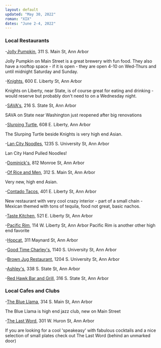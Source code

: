 ```yaml
---
layout: default
updated: "May 30, 2022"
roman: "XIX"
dates: "June 2-4, 2022"
---
```






### Local Restaurants

-[Jolly Pumpkin](https://annarbor.jollypumpkin.com/), 311 S. Main St, Ann Arbor

Jolly Pumpkin on Main Street is a great brewery with fun food. They also have a rooftop space - if it is open - they are open 4-10 on Wed-Thurs and until midnight Saturday and Sunday.

-[Knights](https://knightsrestaurants.com/), 600 E. Liberty St, Ann Arbor

Knights on Liberty, near State, is of course great for eating and drinking - would reserve but probably don't need to on a Wednesday night. 

-[SAVA's](https://www.savasannarbor.com/), 216 S. State St, Ann Arbor

SAVA on State near Washington just reopened after big renovations

-[Slurping Turtle](http://slurpingturtle.com/annarbor), 608 E. Liberty, Ann Arbor

The Slurping Turtle beside Knights is very high end Asian.

-[Lan City Noodles](https://www.lancitynoodles.com/), 1235 S. University St, Ann Arbor

Lan City Hand Pulled Noodles!

-[Dominick's](https://casa-dominicks.business.site/), 812 Monroe St, Ann Arbor

-[Of Rice and Men](https://ofriceandmen.com/), 312 S. Main St, Ann Arbor

Very new, high end Asian.

-[Contado Tacos](https://condadotacos.com/), 401 E. Liberty St, Ann Arbor

New restaurant with very cool crazy interior - part of a small chain - Mexican themed with tons of tequila, food not great, basic nachos.

-[Taste Kitchen](http://tastekitchena2.com/), 521 E. Liberty St, Ann Arbor

-[Pacific Rim](https://pacificrimbykana.com/), 114 W. Liberty St, Ann Arbor
Pacific Rim is another other high end favorite

-[Hopcat](https://www.hopcat.com/?utm_source=gmb&utm_medium=yext), 311 Maynard St, Ann Arbor


-[Good Time Charley's](https://www.charleysannarbor.com/), 1140 S. University St, Ann Arbor

-[Brown Jug Restaurant](http://www.brownjug-annarbor.com/), 1204 S. University St, Ann Arbor

-[Ashley's](http://www.ashleys.com/newsite/#!/), 338 S. State St, Ann Arbor

-[Red Hawk Bar and Grill](https://www.redhawkannarbor.com/), 316 S. State St, Ann Arbor

### Local Cafes and Clubs

-[The Blue Llama](https://www.bluellamaclub.com/), 314 S. Main St, Ann Arbor

The Blue Llama is high end jazz club, new on Main Street 

-[The Last Word](https://thelastwordbar.com/food-menu), 301 W. Huron St, Ann Arbor

If you are looking for a cool 'speakeasy' with fabulous cocktails and a nice selection of small plates check out The Last Word (behind an unmarked door) 
